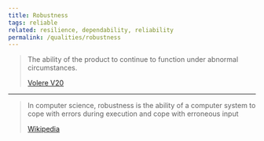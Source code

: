 ```yaml
---
title: Robustness 
tags: reliable
related: resilience, dependability, reliability 
permalink: /qualities/robustness
---
```



>The ability of the product to continue to function under abnormal circumstances. 
>
>[Volere V20](https://www.volere.org/templates/volere-requirements-specification-template/)

<hr>

>In computer science, robustness is the ability of a computer system to cope with errors during execution and cope with erroneous input
>
>[Wikipedia](https://en.wikipedia.org/wiki/Robustness_(computer_science))
